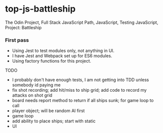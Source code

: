 # top-js-battleship
The Odin Project, Full Stack JavaScript Path, JavaScript, Testing JavaScript, Project: Battleship

### First pass

-   Using Jest to test modules only, not anything in UI.
-   I have Jest and Webpack set up for ES6 modules.
-   Using factory functions for this project.

TODO
- I probably don't have enough tests, I am not getting into TDD unless somebody id paying me
- fix shot recording; add hit/miss to ship grid; add code to record my attacks on shot grid
- board needs report method to return if all ships sunk; for game loop to call
- player object; will be random AI first
- game loop
- add ability to place ships; start with static
- UI
